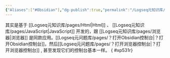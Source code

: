```yaml
---
{"Aliases":["#Obsidian"],"dg-publish":true,"permalink":"/Logseq元知识库/pages/Obsidian/","dgPassFrontmatter":true}
---
```



其实是基于 [[Logseq元知识库/pages/Html\|Html]] 、 [[Logseq元知识库/pages/JavaScript\|JavaScript]] 开发的，跟 [[Logseq元知识库/pages/浏览器\|浏览器]] 是同款应用。[[Logseq元问题库/pages/？打开Obsidian控制台\|？打开Obsidian控制台]]，然后[[Logseq元问题库/pages/？打开浏览器控制台\|？打开浏览器控制台]] , 甚至发现它们的控制台基本一样。
{ #xp531r}
